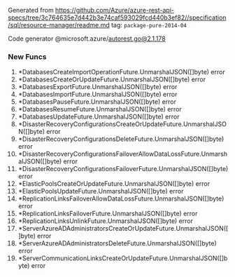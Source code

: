 Generated from https://github.com/Azure/azure-rest-api-specs/tree/3c764635e7d442b3e74caf593029fcd440b3ef82//specification/sql/resource-manager/readme.md tag: `package-pure-2014-04`

Code generator @microsoft.azure/autorest.go@2.1.178


### New Funcs

1. *DatabasesCreateImportOperationFuture.UnmarshalJSON([]byte) error
1. *DatabasesCreateOrUpdateFuture.UnmarshalJSON([]byte) error
1. *DatabasesExportFuture.UnmarshalJSON([]byte) error
1. *DatabasesImportFuture.UnmarshalJSON([]byte) error
1. *DatabasesPauseFuture.UnmarshalJSON([]byte) error
1. *DatabasesResumeFuture.UnmarshalJSON([]byte) error
1. *DatabasesUpdateFuture.UnmarshalJSON([]byte) error
1. *DisasterRecoveryConfigurationsCreateOrUpdateFuture.UnmarshalJSON([]byte) error
1. *DisasterRecoveryConfigurationsDeleteFuture.UnmarshalJSON([]byte) error
1. *DisasterRecoveryConfigurationsFailoverAllowDataLossFuture.UnmarshalJSON([]byte) error
1. *DisasterRecoveryConfigurationsFailoverFuture.UnmarshalJSON([]byte) error
1. *ElasticPoolsCreateOrUpdateFuture.UnmarshalJSON([]byte) error
1. *ElasticPoolsUpdateFuture.UnmarshalJSON([]byte) error
1. *ReplicationLinksFailoverAllowDataLossFuture.UnmarshalJSON([]byte) error
1. *ReplicationLinksFailoverFuture.UnmarshalJSON([]byte) error
1. *ReplicationLinksUnlinkFuture.UnmarshalJSON([]byte) error
1. *ServerAzureADAdministratorsCreateOrUpdateFuture.UnmarshalJSON([]byte) error
1. *ServerAzureADAdministratorsDeleteFuture.UnmarshalJSON([]byte) error
1. *ServerCommunicationLinksCreateOrUpdateFuture.UnmarshalJSON([]byte) error
